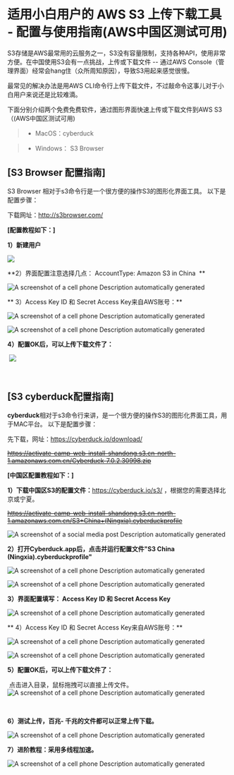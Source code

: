 # 适用小白用户的 AWS S3 上传下载工具 - 配置与使用指南(AWS中国区测试可用)

S3存储是AWS最常用的云服务之一，S3没有容量限制，支持各种API，使用非常方便。在中国使用S3会有一点挑战，上传或下载文件
-- 通过AWS
Console（管理界面）经常会hang住（众所周知原因），导致S3用起来感觉很慢。

最常见的解决办法是用AWS
CLI命令行上传下载文件，不过敲命令这事儿对于小白用户来说还是比较难滴。

下面分别介绍两个免费免费软件，通过图形界面快速上传或下载文件到AWS
S3（(AWS中国区测试可用)

> -   MacOS：cyberduck

> -   Windows： S3 Browser



## [**S3 Browser 配置指南**]

S3 Browser 相对于s3命令行是一个很方便的操作S3的图形化界面工具。
以下是配置步骤：

下载网址：<http://s3browser.com/>

**[配置教程如下：]**

**1）新建用户**

![](images.md/media/image10.png)

**2）界面配置注意选择几点： AccountType: Amazon S3 in China  **

![A screenshot of a cell phone Description automatically
generated](images.md/media/image11.png)

** 3）Access Key ID 和 Secret Access Key来自AWS账号：**

![A screenshot of a cell phone Description automatically
generated](images.md/media/image5.png)

![A screenshot of a cell phone Description automatically
generated](images.md/media/image6.png)

**4）配置OK后，可以上传下载文件了：**

 ![](images.md/media/image12.png)

 
 ## [**S3 cyberduck配置指南**]

**cyberduck**相对于s3命令行来讲，是一个很方便的操作S3的图形化界面工具，用于MAC平台。
以下是配置步骤：

先下载，网址：<https://cyberduck.io/download/>

<s> <https://activate-camp-web-install-shandong.s3.cn-north-1.amazonaws.com.cn/Cyberduck-7.0.2.30998.zip> </s>

**[中国区配置教程如下：]**

**1）下载中国区S3的配置文件：**<https://cyberduck.io/s3/>
，根据您的需要选择北京或宁夏。

<s><https://activate-camp-web-install-shandong.s3.cn-north-1.amazonaws.com.cn/S3+China+(Ningxia).cyberduckprofile> </s>

![A screenshot of a social media post Description automatically
generated](images.md/media/image1.png)

**2）打开Cyberduck.app后，点击并运行配置文件"S3 China
(Ningxia).cyberduckprofile"**

![A screenshot of a cell phone Description automatically
generated](images.md/media/image2.png)

![A screenshot of a cell phone Description automatically
generated](images.md/media/image3.png)

**3）界面配置填写： Access Key ID 和 Secret Access Key**

![A screenshot of a cell phone Description automatically
generated](images.md/media/image4.png)

** 4）Access Key ID 和 Secret Access Key来自AWS账号：**

![A screenshot of a cell phone Description automatically
generated](images.md/media/image5.png)

![A screenshot of a cell phone Description automatically
generated](images.md/media/image6.png)

**5）配置OK后，可以上传下载文件了：**

 点击进入目录，鼠标拖拽可以直接上传文件。![A screenshot of a cell phone
Description automatically
generated](images.md/media/image7.png)

 

**6）测试上传，百兆- 千兆的文件都可以正常上传下载。**

![A screenshot of a cell phone Description automatically
generated](images.md/media/image8.png)

**7）进阶教程：采用多线程加速。**

![A screenshot of a cell phone Description automatically
generated](images.md/media/image9.png)
